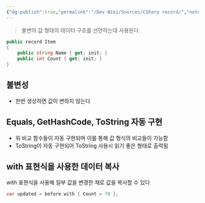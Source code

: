 ```yaml
---
{"dg-publish":true,"permalink":"/Dev Wiki/Sources/CSharp record/","noteIcon":"","created":"2024-10-09T15:51:12.000+09:00","updated":"2025-07-19T22:58:36.954+09:00"}
---
```


> 불변의 값 형태의 데이터 구조를 선언하는데 사용된다

```C#
public record Item
{
    public string Name { get; init; }
    public int Count { get; init; }
}
```

## 불변성
* 한번 생성하면 값이 변하지 않는다
## Equals, GetHashCode, ToString 자동 구현
* 위 비교 함수들이 자동 구현되며 이를 통해 값 형식의 비교들이 가능함
* ToString이 자동 구현되어 ToString 사용시 읽기 좋은 형태로 출력됨

## with 표현식을 사용한 데이터 복사
with 표현식을 사용해 일부 값을 변경한 채로 값을 복사할 수 있다
```C#
var updated = before with { Count = 70 };
```
